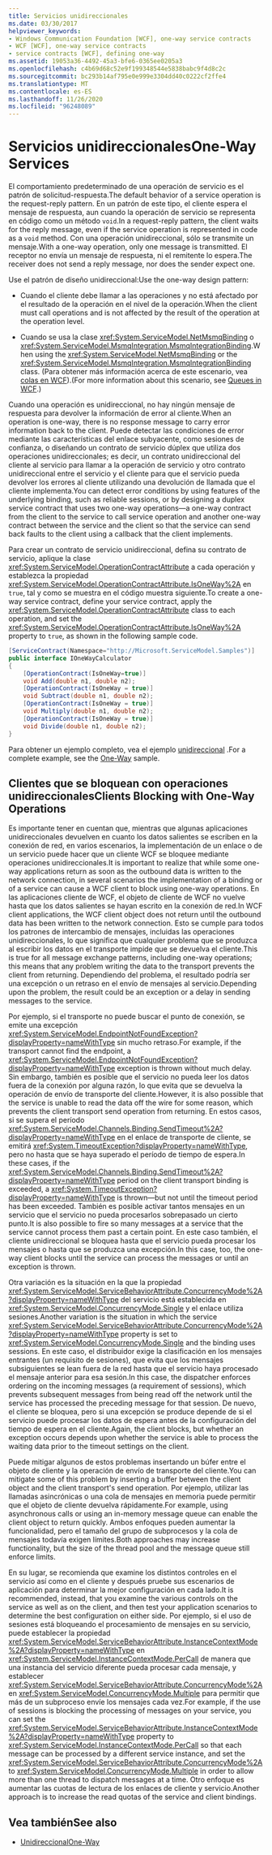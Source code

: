 ```yaml
---
title: Servicios unidireccionales
ms.date: 03/30/2017
helpviewer_keywords:
- Windows Communication Foundation [WCF], one-way service contracts
- WCF [WCF], one-way service contracts
- service contracts [WCF], defining one-way
ms.assetid: 19053a36-4492-45a3-bfe6-0365ee0205a3
ms.openlocfilehash: c4b69d68c52e9f199348544e5838babc9f4d8c2c
ms.sourcegitcommit: bc293b14af795e0e999e3304dd40c0222cf2ffe4
ms.translationtype: MT
ms.contentlocale: es-ES
ms.lasthandoff: 11/26/2020
ms.locfileid: "96248089"
---
```

# <a name="one-way-services"></a><span data-ttu-id="b288f-102">Servicios unidireccionales</span><span class="sxs-lookup"><span data-stu-id="b288f-102">One-Way Services</span></span>

<span data-ttu-id="b288f-103">El comportamiento predeterminado de una operación de servicio es el patrón de solicitud-respuesta.</span><span class="sxs-lookup"><span data-stu-id="b288f-103">The default behavior of a service operation is the request-reply pattern.</span></span> <span data-ttu-id="b288f-104">En un patrón de este tipo, el cliente espera el mensaje de respuesta, aun cuando la operación de servicio se representa en código como un método `void`.</span><span class="sxs-lookup"><span data-stu-id="b288f-104">In a request-reply pattern, the client waits for the reply message, even if the service operation is represented in code as a `void` method.</span></span> <span data-ttu-id="b288f-105">Con una operación unidireccional, sólo se transmite un mensaje.</span><span class="sxs-lookup"><span data-stu-id="b288f-105">With a one-way operation, only one message is transmitted.</span></span> <span data-ttu-id="b288f-106">El receptor no envía un mensaje de respuesta, ni el remitente lo espera.</span><span class="sxs-lookup"><span data-stu-id="b288f-106">The receiver does not send a reply message, nor does the sender expect one.</span></span>  
  
 <span data-ttu-id="b288f-107">Use el patrón de diseño unidireccional:</span><span class="sxs-lookup"><span data-stu-id="b288f-107">Use the one-way design pattern:</span></span>  
  
- <span data-ttu-id="b288f-108">Cuando el cliente debe llamar a las operaciones y no está afectado por el resultado de la operación en el nivel de la operación.</span><span class="sxs-lookup"><span data-stu-id="b288f-108">When the client must call operations and is not affected by the result of the operation at the operation level.</span></span>  
  
- <span data-ttu-id="b288f-109">Cuando se usa la clase <xref:System.ServiceModel.NetMsmqBinding> o <xref:System.ServiceModel.MsmqIntegration.MsmqIntegrationBinding>.</span><span class="sxs-lookup"><span data-stu-id="b288f-109">When using the <xref:System.ServiceModel.NetMsmqBinding> or the <xref:System.ServiceModel.MsmqIntegration.MsmqIntegrationBinding> class.</span></span> <span data-ttu-id="b288f-110">(Para obtener más información acerca de este escenario, vea [colas en WCF](queues-in-wcf.md)).</span><span class="sxs-lookup"><span data-stu-id="b288f-110">(For more information about this scenario, see [Queues in WCF](queues-in-wcf.md).)</span></span>  
  
 <span data-ttu-id="b288f-111">Cuando una operación es unidireccional, no hay ningún mensaje de respuesta para devolver la información de error al cliente.</span><span class="sxs-lookup"><span data-stu-id="b288f-111">When an operation is one-way, there is no response message to carry error information back to the client.</span></span> <span data-ttu-id="b288f-112">Puede detectar las condiciones de error mediante las características del enlace subyacente, como sesiones de confianza, o diseñando un contrato de servicio dúplex que utiliza dos operaciones unidireccionales; es decir, un contrato unidireccional del cliente al servicio para llamar a la operación de servicio y otro contrato unidireccional entre el servicio y el cliente para que el servicio pueda devolver los errores al cliente utilizando una devolución de llamada que el cliente implementa.</span><span class="sxs-lookup"><span data-stu-id="b288f-112">You can detect error conditions by using features of the underlying binding, such as reliable sessions, or by designing a duplex service contract that uses two one-way operations—a one-way contract from the client to the service to call service operation and another one-way contract between the service and the client so that the service can send back faults to the client using a callback that the client implements.</span></span>  
  
 <span data-ttu-id="b288f-113">Para crear un contrato de servicio unidireccional, defina su contrato de servicio, aplique la clase <xref:System.ServiceModel.OperationContractAttribute> a cada operación y establezca la propiedad <xref:System.ServiceModel.OperationContractAttribute.IsOneWay%2A> en `true`, tal y como se muestra en el código muestra siguiente.</span><span class="sxs-lookup"><span data-stu-id="b288f-113">To create a one-way service contract, define your service contract, apply the <xref:System.ServiceModel.OperationContractAttribute> class to each operation, and set the <xref:System.ServiceModel.OperationContractAttribute.IsOneWay%2A> property to `true`, as shown in the following sample code.</span></span>  
  
```csharp
[ServiceContract(Namespace="http://Microsoft.ServiceModel.Samples")]  
public interface IOneWayCalculator  
{  
    [OperationContract(IsOneWay=true)]  
    void Add(double n1, double n2);  
    [OperationContract(IsOneWay = true)]  
    void Subtract(double n1, double n2);  
    [OperationContract(IsOneWay = true)]  
    void Multiply(double n1, double n2);  
    [OperationContract(IsOneWay = true)]  
    void Divide(double n1, double n2);  
}  
```  
  
 <span data-ttu-id="b288f-114">Para obtener un ejemplo completo, vea el ejemplo [unidireccional](../samples/one-way.md) .</span><span class="sxs-lookup"><span data-stu-id="b288f-114">For a complete example, see the [One-Way](../samples/one-way.md) sample.</span></span>  
  
## <a name="clients-blocking-with-one-way-operations"></a><span data-ttu-id="b288f-115">Clientes que se bloquean con operaciones unidireccionales</span><span class="sxs-lookup"><span data-stu-id="b288f-115">Clients Blocking with One-Way Operations</span></span>  

 <span data-ttu-id="b288f-116">Es importante tener en cuentan que, mientras que algunas aplicaciones unidireccionales devuelven en cuanto los datos salientes se escriben en la conexión de red, en varios escenarios, la implementación de un enlace o de un servicio puede hacer que un cliente WCF se bloquee mediante operaciones unidireccionales.</span><span class="sxs-lookup"><span data-stu-id="b288f-116">It is important to realize that while some one-way applications return as soon as the outbound data is written to the network connection, in several scenarios the implementation of a binding or of a service can cause a WCF client to block using one-way operations.</span></span> <span data-ttu-id="b288f-117">En las aplicaciones cliente de WCF, el objeto de cliente de WCF no vuelve hasta que los datos salientes se hayan escrito en la conexión de red.</span><span class="sxs-lookup"><span data-stu-id="b288f-117">In WCF client applications, the WCF client object does not return until the outbound data has been written to the network connection.</span></span> <span data-ttu-id="b288f-118">Esto se cumple para todos los patrones de intercambio de mensajes, incluidas las operaciones unidireccionales, lo que significa que cualquier problema que se produzca al escribir los datos en el transporte impide que se devuelva el cliente.</span><span class="sxs-lookup"><span data-stu-id="b288f-118">This is true for all message exchange patterns, including one-way operations; this means that any problem writing the data to the transport prevents the client from returning.</span></span> <span data-ttu-id="b288f-119">Dependiendo del problema, el resultado podría ser una excepción o un retraso en el envío de mensajes al servicio.</span><span class="sxs-lookup"><span data-stu-id="b288f-119">Depending upon the problem, the result could be an exception or a delay in sending messages to the service.</span></span>  
  
 <span data-ttu-id="b288f-120">Por ejemplo, si el transporte no puede buscar el punto de conexión, se emite una excepción <xref:System.ServiceModel.EndpointNotFoundException?displayProperty=nameWithType> sin mucho retraso.</span><span class="sxs-lookup"><span data-stu-id="b288f-120">For example, if the transport cannot find the endpoint, a <xref:System.ServiceModel.EndpointNotFoundException?displayProperty=nameWithType> exception is thrown without much delay.</span></span> <span data-ttu-id="b288f-121">Sin embargo, también es posible que el servicio no pueda leer los datos fuera de la conexión por alguna razón, lo que evita que se devuelva la operación de envío de transporte del cliente.</span><span class="sxs-lookup"><span data-stu-id="b288f-121">However, it is also possible that the service is unable to read the data off the wire for some reason, which prevents the client transport send operation from returning.</span></span> <span data-ttu-id="b288f-122">En estos casos, si se supera el período <xref:System.ServiceModel.Channels.Binding.SendTimeout%2A?displayProperty=nameWithType> en el enlace de transporte de cliente, se emitirá <xref:System.TimeoutException?displayProperty=nameWithType>, pero no hasta que se haya superado el período de tiempo de espera.</span><span class="sxs-lookup"><span data-stu-id="b288f-122">In these cases, if the <xref:System.ServiceModel.Channels.Binding.SendTimeout%2A?displayProperty=nameWithType> period on the client transport binding is exceeded, a <xref:System.TimeoutException?displayProperty=nameWithType> is thrown—but not until the timeout period has been exceeded.</span></span> <span data-ttu-id="b288f-123">También es posible activar tantos mensajes en un servicio que el servicio no pueda procesarlos sobrepasado un cierto punto.</span><span class="sxs-lookup"><span data-stu-id="b288f-123">It is also possible to fire so many messages at a service that the service cannot process them past a certain point.</span></span> <span data-ttu-id="b288f-124">En este caso también, el cliente unidireccional se bloquea hasta que el servicio pueda procesar los mensajes o hasta que se produzca una excepción.</span><span class="sxs-lookup"><span data-stu-id="b288f-124">In this case, too, the one-way client blocks until the service can process the messages or until an exception is thrown.</span></span>  
  
 <span data-ttu-id="b288f-125">Otra variación es la situación en la que la propiedad <xref:System.ServiceModel.ServiceBehaviorAttribute.ConcurrencyMode%2A?displayProperty=nameWithType> del servicio está establecida en <xref:System.ServiceModel.ConcurrencyMode.Single> y el enlace utiliza sesiones.</span><span class="sxs-lookup"><span data-stu-id="b288f-125">Another variation is the situation in which the service <xref:System.ServiceModel.ServiceBehaviorAttribute.ConcurrencyMode%2A?displayProperty=nameWithType> property is set to <xref:System.ServiceModel.ConcurrencyMode.Single> and the binding uses sessions.</span></span> <span data-ttu-id="b288f-126">En este caso, el distribuidor exige la clasificación en los mensajes entrantes (un requisito de sesiones), que evita que los mensajes subsiguientes se lean fuera de la red hasta que el servicio haya procesado el mensaje anterior para esa sesión.</span><span class="sxs-lookup"><span data-stu-id="b288f-126">In this case, the dispatcher enforces ordering on the incoming messages (a requirement of sessions), which prevents subsequent messages from being read off the network until the service has processed the preceding message for that session.</span></span> <span data-ttu-id="b288f-127">De nuevo, el cliente se bloquea, pero si una excepción se produce depende de si el servicio puede procesar los datos de espera antes de la configuración del tiempo de espera en el cliente.</span><span class="sxs-lookup"><span data-stu-id="b288f-127">Again, the client blocks, but whether an exception occurs depends upon whether the service is able to process the waiting data prior to the timeout settings on the client.</span></span>  
  
 <span data-ttu-id="b288f-128">Puede mitigar algunos de estos problemas insertando un búfer entre el objeto de cliente y la operación de envío de transporte del cliente.</span><span class="sxs-lookup"><span data-stu-id="b288f-128">You can mitigate some of this problem by inserting a buffer between the client object and the client transport's send operation.</span></span> <span data-ttu-id="b288f-129">Por ejemplo, utilizar las llamadas asincrónicas o una cola de mensajes en memoria puede permitir que el objeto de cliente devuelva rápidamente.</span><span class="sxs-lookup"><span data-stu-id="b288f-129">For example, using asynchronous calls or using an in-memory message queue can enable the client object to return quickly.</span></span> <span data-ttu-id="b288f-130">Ambos enfoques pueden aumentar la funcionalidad, pero el tamaño del grupo de subprocesos y la cola de mensajes todavía exigen límites.</span><span class="sxs-lookup"><span data-stu-id="b288f-130">Both approaches may increase functionality, but the size of the thread pool and the message queue still enforce limits.</span></span>  
  
 <span data-ttu-id="b288f-131">En su lugar, se recomienda que examine los distintos controles en el servicio así como en el cliente y después pruebe sus escenarios de aplicación para determinar la mejor configuración en cada lado.</span><span class="sxs-lookup"><span data-stu-id="b288f-131">It is recommended, instead, that you examine the various controls on the service as well as on the client, and then test your application scenarios to determine the best configuration on either side.</span></span> <span data-ttu-id="b288f-132">Por ejemplo, si el uso de sesiones está bloqueando el procesamiento de mensajes en su servicio, puede establecer la propiedad <xref:System.ServiceModel.ServiceBehaviorAttribute.InstanceContextMode%2A?displayProperty=nameWithType> en <xref:System.ServiceModel.InstanceContextMode.PerCall> de manera que una instancia del servicio diferente pueda procesar cada mensaje, y establecer <xref:System.ServiceModel.ServiceBehaviorAttribute.ConcurrencyMode%2A> en <xref:System.ServiceModel.ConcurrencyMode.Multiple> para permitir que más de un subproceso envíe los mensajes cada vez.</span><span class="sxs-lookup"><span data-stu-id="b288f-132">For example, if the use of sessions is blocking the processing of messages on your service, you can set the <xref:System.ServiceModel.ServiceBehaviorAttribute.InstanceContextMode%2A?displayProperty=nameWithType> property to <xref:System.ServiceModel.InstanceContextMode.PerCall> so that each message can be processed by a different service instance, and set the <xref:System.ServiceModel.ServiceBehaviorAttribute.ConcurrencyMode%2A> to <xref:System.ServiceModel.ConcurrencyMode.Multiple> in order to allow more than one thread to dispatch messages at a time.</span></span> <span data-ttu-id="b288f-133">Otro enfoque es aumentar las cuotas de lectura de los enlaces de cliente y servicio.</span><span class="sxs-lookup"><span data-stu-id="b288f-133">Another approach is to increase the read quotas of the service and client bindings.</span></span>  
  
## <a name="see-also"></a><span data-ttu-id="b288f-134">Vea también</span><span class="sxs-lookup"><span data-stu-id="b288f-134">See also</span></span>

- [<span data-ttu-id="b288f-135">Unidireccional</span><span class="sxs-lookup"><span data-stu-id="b288f-135">One-Way</span></span>](../samples/one-way.md)
